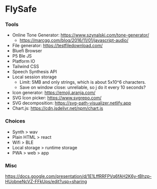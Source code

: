 # FlySafe

### Tools

- Online Tone Generator: https://www.szynalski.com/tone-generator/
  - https://marcgg.com/blog/2016/11/01/javascript-audio/
- File generator: https://testfiledownload.com/
- Bluefi Browser
- P5 Ble JS
- Platform IO
- Tailwind CSS
- Speech Synthesis API
- Local session storage
  - Limit: 5MB and only strings, which is about 5x10^6 characters.
  - Save on window close: unreliable, so j do it every 10 seconds?
- Icon generator: https://emoji.aranja.com/
- SVG Icon picker: https://www.svgrepo.com/
- SVG decomposition: https://svg-path-visualizer.netlify.app
- Chart.js: https://cdn.jsdelivr.net/npm/chart.js

### Choices

- Synth > wav
- Plain HTML > react
- Wifi > BLE
- Local storage > runtime storage
- PWA > web > app

### Misc

https://docs.google.com/presentation/d/1E1LffRRFPVq6fAH2K6y-tBhzp-HUobneNcVZ-FFkUps/edit?usp=sharing

